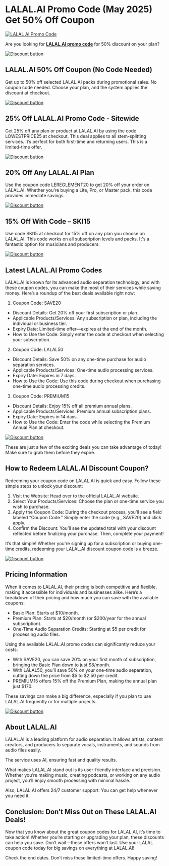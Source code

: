 # LALAL.AI Promo Code (May 2025) Get 50% Off Coupon

[![LALAL AI Promo Code](https://github.com/user-attachments/assets/fe9eee4f-10f6-4ea9-ac1d-e6965e71f68a)](https://www.lalal.ai/?fp_ref=shadow)

Are you looking for [**LALAL.AI promo code**](https://www.lalal.ai/?fp_ref=shadow) for 50% discount on your plan?

[![Discount button](https://github.com/user-attachments/assets/8a00a98d-257b-4378-bf15-fb26239408c1)](https://www.lalal.ai/?fp_ref=shadow)

## LALAL.AI 50% Off Coupon (No Code Needed)

Get up to 50% off selected LALAL.AI packs during promotional sales. No coupon code needed. Choose your plan, and the system applies the discount at checkout.

[![Discount button](https://github.com/user-attachments/assets/8a00a98d-257b-4378-bf15-fb26239408c1)](https://www.lalal.ai/?fp_ref=shadow)

## 25% Off LALAL.AI Promo Code - Sitewide

Get 25% off any plan or product at LALAL.AI by using the code LOWESTPRICE25 at checkout. This deal applies to all stem-splitting services. It’s perfect for both first-time and returning users. This is a limited-time offer.

[![Discount button](https://github.com/user-attachments/assets/8a00a98d-257b-4378-bf15-fb26239408c1)](https://www.lalal.ai/?fp_ref=shadow)

## 20% Off Any LALAL.AI Plan

Use the coupon code LEREGLEMENT20 to get 20% off your order on LALAL.AI. Whether you're buying a Lite, Pro, or Master pack, this code provides immediate savings.

[![Discount button](https://github.com/user-attachments/assets/8a00a98d-257b-4378-bf15-fb26239408c1)](https://www.lalal.ai/?fp_ref=shadow)

## 15% Off With Code – SKI15

Use code SKI15 at checkout for 15% off on any plan you choose on LALAL.AI. This code works on all subscription levels and packs. It's a fantastic option for musicians and producers.

[![Discount button](https://github.com/user-attachments/assets/8a00a98d-257b-4378-bf15-fb26239408c1)](https://www.lalal.ai/?fp_ref=shadow)

## Latest LALAL.AI Promo Codes

LALAL.AI is known for its advanced audio separation technology, and with these coupon codes, you can make the most of their services while saving money. Here’s a roundup of the best deals available right now:

1. Coupon Code: SAVE20

  * Discount Details: Get 20% off your first subscription or plan.
  * Applicable Products/Services: Any subscription or plan, including the individual or business tier.
  * Expiry Date: Limited-time offer—expires at the end of the month.
  * How to Use the Code: Simply enter the code at checkout when selecting your subscription.

2. Coupon Code: LALAL50

  * Discount Details: Save 50% on any one-time purchase for audio separation services.
  * Applicable Products/Services: One-time audio processing services.
  * Expiry Date: Expires in 7 days.
  * How to Use the Code: Use this code during checkout when purchasing one-time audio processing credits.

3. Coupon Code: PREMIUM15

  * Discount Details: Enjoy 15% off all premium annual plans.
  * Applicable Products/Services: Premium annual subscription plans.
  * Expiry Date: Expires in 14 days.
  * How to Use the Code: Enter the code while selecting the Premium Annual Plan at checkout.

[![Discount button](https://github.com/user-attachments/assets/8a00a98d-257b-4378-bf15-fb26239408c1)](https://www.lalal.ai/?fp_ref=shadow)

These are just a few of the exciting deals you can take advantage of today! Make sure to grab them before they expire.

## How to Redeem LALAL.AI Discount Coupon?

Redeeming your coupon code on LALAL.AI is quick and easy. Follow these simple steps to unlock your discount:

1. Visit the Website: Head over to the official LALAL.AI website.
2. Select Your Products/Services: Choose the plan or one-time service you wish to purchase.
3. Apply the Coupon Code: During the checkout process, you’ll see a field labeled “Coupon Code.” Simply enter the code (e.g., SAVE20) and click apply.
4. Confirm the Discount: You’ll see the updated total with your discount reflected before finalizing your purchase. Then, complete your payment!

It’s that simple! Whether you're signing up for a subscription or buying one-time credits, redeeming your LALAL.AI discount coupon code is a breeze.

[![Discount button](https://github.com/user-attachments/assets/8a00a98d-257b-4378-bf15-fb26239408c1)](https://www.lalal.ai/?fp_ref=shadow)

## Pricing Information

When it comes to LALAL.AI, their pricing is both competitive and flexible, making it accessible for individuals and businesses alike. Here’s a breakdown of their pricing and how much you can save with the available coupons:

* Basic Plan: Starts at $10/month.
* Premium Plan: Starts at $20/month (or $200/year for the annual subscription).
* One-Time Audio Separation Credits: Starting at $5 per credit for processing audio files.

Using the available LALAL.AI promo codes can significantly reduce your costs:

* With SAVE20, you can save 20% on your first month of subscription, bringing the Basic Plan down to just $8/month.
* With LALAL50, you’ll save 50% on your one-time audio separation, cutting down the price from $5 to $2.50 per credit.
* PREMIUM15 offers 15% off the Premium Plan, making the annual plan just $170.

These savings can make a big difference, especially if you plan to use LALAL.AI frequently or for multiple projects.

[![Discount button](https://github.com/user-attachments/assets/8a00a98d-257b-4378-bf15-fb26239408c1)](https://www.lalal.ai/?fp_ref=shadow)

## About LALAL.AI

LALAL.AI is a leading platform for audio separation. It allows artists, content creators, and producers to separate vocals, instruments, and sounds from audio files easily.

The service uses AI, ensuring fast and quality results.

What makes LALAL.AI stand out is its user-friendly interface and precision. Whether you’re making music, creating podcasts, or working on any audio project, you’ll enjoy smooth processing with minimal hassle.

Also, LALAL.AI offers 24/7 customer support. You can get help whenever you need it.

## Conclusion: Don’t Miss Out on These LALAL.AI Deals!

Now that you know about the great coupon codes for LALAL.AI, it’s time to take action! Whether you’re starting or upgrading your plan, these discounts can help you save. Don’t wait—these offers won’t last. Use your LALAL coupon code today for big savings on everything at LALAL.AI!

Check the end dates. Don’t miss these limited-time offers. Happy saving!
